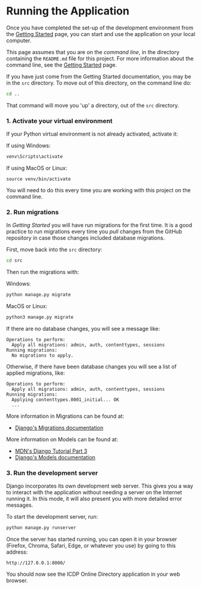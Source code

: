 # Running the Application

Once you have completed the set-up of the development environment from the [Getting Started][getting-started] page, you
can start and use the application on your local computer.

This page assumes that you are on the _command line_, in the directory containing the `README.md` file for this project.
For more information about the command line, see the [Getting Started][getting-started] page.

If you have just come from the Getting Started documentation, you may be in the `src` directory. To move out of this directory, on the command line do:

```bash
cd ..
```

That command will move you 'up' a directory, out of the `src` directory.

### 1. Activate your virtual environment

If your Python virtual environment is not already activated, activate it:

If using Windows:
```powershell
venv\Scripts\activate
```

If using MacOS or Linux:
```
source venv/bin/activate
```

You will need to do this every time you are working with this project on the command line.


### 2. Run migrations

In _Getting Started_ you will have run migrations for the first time. It is a good practice to run migrations every
time you _pull_ changes from the GitHub repository in case those changes included database migrations.

First, move back into the `src` directory:

```bash
cd src
```

Then run the migrations with:

Windows:
```bash
python manage.py migrate
```

MacOS or Linux:
```bash
python3 manage.py migrate
```
If there are no database changes, you will see a message like:
```
Operations to perform:
  Apply all migrations: admin, auth, contenttypes, sessions
Running migrations:
  No migrations to apply.
```

Otherwise, if there have been database changes you will see a list of applied migrations, like:
```
Operations to perform:
  Apply all migrations: admin, auth, contenttypes, sessions
Running migrations:
  Applying contenttypes.0001_initial... OK
  ...
```

More information in Migrations can be found at:
- [Django's Migrations documentation](https://docs.djangoproject.com/en/4.0/topics/migrations/)

More information on Models can be found at:
- [MDN's Django Tutorial Part 3](https://developer.mozilla.org/en-US/docs/Learn/Server-side/Django/Models)
- [Django's Models documentation](https://docs.djangoproject.com/en/4.0/topics/db/models/)


### 3. Run the development server

Django incorporates its own development web server. This gives you a way to interact with the application without
needing a server on the Internet running it. In this mode, it will also present you with more detailed error messages.

To start the development server, run:

```bash
python manage.py runserver
```

Once the server has started running, you can open it in your browser (Firefox, Chroma, Safari, Edge, or whatever you
use) by going to this address:
```
http://127.0.0.1:8000/
```

You should now see the ICDP Online Directory application in your web browser.


[getting-started]: getting-started.md